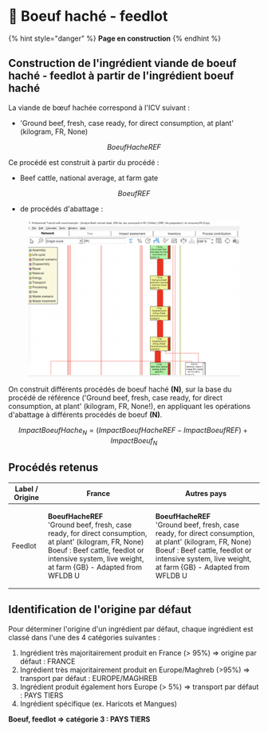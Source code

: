 # 🐄 Boeuf haché - feedlot



{% hint style="danger" %}
**Page en construction**
{% endhint %}

## Construction de l'ingrédient viande de boeuf haché - feedlot à partir de l'ingrédient boeuf haché

La viande de bœuf hachée correspond à l'ICV suivant :&#x20;

* 'Ground beef, fresh, case ready, for direct consumption, at plant' (kilogram, FR, None)

$$
BoeufHacheREF
$$

Ce procédé est construit à partir du procédé :&#x20;

* Beef cattle, national average, at farm gate

$$
BoeufREF
$$

* de procédés d'abattage : &#x20;

<figure><img src="../../../.gitbook/assets/beef.png" alt=""><figcaption></figcaption></figure>

On construit différents procédés de boeuf haché **(N)**, sur la base du procédé de référence ('Ground beef, fresh, case ready, for direct consumption, at plant' (kilogram, FR, None!), en appliquant les opérations d'abattage à différents procédés de boeuf **(N)**.

$$
ImpactBoeufHache_N = (ImpactBoeufHacheREF - ImpactBoeufREF )+ImpactBoeuf_N
$$

##

## Procédés retenus

| Label / Origine | France                                                                                                                                                                                                                                 | Autres pays                                                                                                                                                                                                                            |
| --------------- | -------------------------------------------------------------------------------------------------------------------------------------------------------------------------------------------------------------------------------------- | -------------------------------------------------------------------------------------------------------------------------------------------------------------------------------------------------------------------------------------- |
| Feedlot         | <p><strong>BoeufHacheREF</strong><br>'Ground beef, fresh, case ready, for direct consumption, at plant' (kilogram, FR, None)<br>Boeuf : Beef cattle, feedlot or intensive system, live weight, at farm {GB} - Adapted from WFLDB U</p> | <p><strong>BoeufHacheREF</strong><br>'Ground beef, fresh, case ready, for direct consumption, at plant' (kilogram, FR, None)<br>Boeuf : Beef cattle, feedlot or intensive system, live weight, at farm {GB} - Adapted from WFLDB U</p> |

## Identification de l'origine par défaut

Pour déterminer l'origine d'un ingrédient par défaut, chaque ingrédient est classé dans l'une des 4 catégories suivantes :&#x20;

1. Ingrédient très majoritairement produit en France (> 95%) => origine par défaut : FRANCE
2. Ingrédient très majoritairement produit en Europe/Maghreb (>95%) => transport par défaut : EUROPE/MAGHREB&#x20;
3. Ingrédient produit également hors Europe (> 5%) => transport par défaut : PAYS TIERS
4. Ingrédient spécifique (ex. Haricots et Mangues)&#x20;

**Boeuf, feedlot  => catégorie 3 : PAYS TIERS**&#x20;
